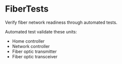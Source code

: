 # FiberTests

Verify fiber network readiness through automated tests.

Automated test validate these units:

- Home controller
- Network controller
- Fiber optic transmitter
- Fiber optic transceiver
